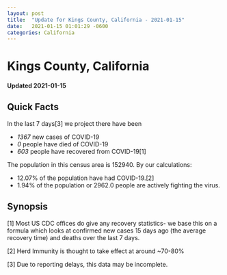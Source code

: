 ```yaml
---
layout: post
title:  "Update for Kings County, California - 2021-01-15"
date:   2021-01-15 01:01:29 -0600
categories: California
---
```


# Kings County, California
#### Updated 2021-01-15

## Quick Facts

In the last 7 days[3] we project there have been
- *1367* new cases of COVID-19
- *0* people have died of COVID-19
- *603* people have recovered from COVID-19[1]

The population in this census area is 152940. By our calculations:
- 12.07% of the population have had COVID-19.[2]
- 1.94% of the population or 2962.0 people are actively fighting the virus.

## Synopsis




[1] Most US CDC offices do give any recovery statistics- we base this on a formula which looks at confirmed new cases
15 days ago (the average recovery time) and deaths over the last 7 days.

[2] Herd Immunity is thought to take effect at around ~70-80%

[3] Due to reporting delays, this data may be incomplete.
 
    